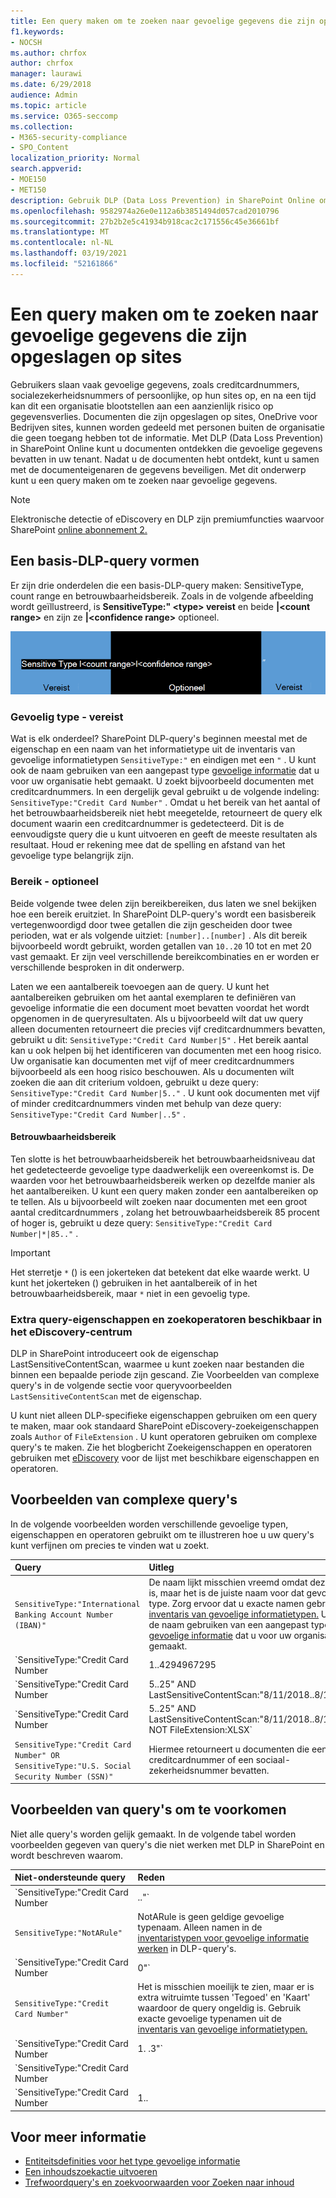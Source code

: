 ```yaml
---
title: Een query maken om te zoeken naar gevoelige gegevens die zijn opgeslagen op sites
f1.keywords:
- NOCSH
ms.author: chrfox
author: chrfox
manager: laurawi
ms.date: 6/29/2018
audience: Admin
ms.topic: article
ms.service: O365-seccomp
ms.collection:
- M365-security-compliance
- SPO_Content
localization_priority: Normal
search.appverid:
- MOE150
- MET150
description: Gebruik DLP (Data Loss Prevention) in SharePoint Online om documenten te ontdekken die gevoelige gegevens in uw tenant bevatten.
ms.openlocfilehash: 9582974a26e0e112a6b3851494d057cad2010796
ms.sourcegitcommit: 27b2b2e5c41934b918cac2c171556c45e36661bf
ms.translationtype: MT
ms.contentlocale: nl-NL
ms.lasthandoff: 03/19/2021
ms.locfileid: "52161866"
---
```

# <a name="form-a-query-to-find-sensitive-data-stored-on-sites"></a>Een query maken om te zoeken naar gevoelige gegevens die zijn opgeslagen op sites

Gebruikers slaan vaak gevoelige gegevens, zoals creditcardnummers, socialezekerheidsnummers of persoonlijke, op hun sites op, en na een tijd kan dit een organisatie blootstellen aan een aanzienlijk risico op gegevensverlies. Documenten die zijn opgeslagen op sites, OneDrive voor Bedrijven sites, kunnen worden gedeeld met personen buiten de organisatie die geen toegang hebben tot de informatie. Met DLP (Data Loss Prevention) in SharePoint Online kunt u documenten ontdekken die gevoelige gegevens bevatten in uw tenant. Nadat u de documenten hebt ontdekt, kunt u samen met de documenteigenaren de gegevens beveiligen. Met dit onderwerp kunt u een query maken om te zoeken naar gevoelige gegevens.
  
> [!NOTE]
> Elektronische detectie of eDiscovery en DLP zijn premiumfuncties waarvoor SharePoint [online abonnement 2.](https://go.microsoft.com/fwlink/?LinkId=510080) 
  
## <a name="forming-a-basic-dlp-query"></a>Een basis-DLP-query vormen

Er zijn drie onderdelen die een basis-DLP-query maken: SensitiveType, count range en betrouwbaarheidsbereik. Zoals in de volgende afbeelding wordt geïllustreerd, is **SensitiveType:" \<type\> vereist** en beide **|\<count range\>** en zijn ze **|\<confidence range\>** optioneel. 
  
![Voorbeeldquery onderverdeeld in vereist en optioneel](../media/DLP-query-example-text.png)
  
### <a name="sensitive-type---required"></a>Gevoelig type - vereist

Wat is elk onderdeel? SharePoint DLP-query's beginnen meestal met de eigenschap en een naam van het informatietype uit de inventaris van gevoelige informatietypen `SensitiveType:"` en eindigen met een [](/Exchange/what-the-sensitive-information-types-in-exchange-look-for-exchange-2013-help) `"` . U kunt ook de naam gebruiken van een aangepast type [gevoelige informatie](create-a-custom-sensitive-information-type.md) dat u voor uw organisatie hebt gemaakt. U zoekt bijvoorbeeld documenten met creditcardnummers. In een dergelijk geval gebruikt u de volgende indeling:  `SensitiveType:"Credit Card Number"` . Omdat u het bereik van het aantal of het betrouwbaarheidsbereik niet hebt meegetelde, retourneert de query elk document waarin een creditcardnummer is gedetecteerd. Dit is de eenvoudigste query die u kunt uitvoeren en geeft de meeste resultaten als resultaat. Houd er rekening mee dat de spelling en afstand van het gevoelige type belangrijk zijn. 
  
### <a name="ranges---optional"></a>Bereik - optioneel

Beide volgende twee delen zijn bereikbereiken, dus laten we snel bekijken hoe een bereik eruitziet. In SharePoint DLP-query's wordt een basisbereik vertegenwoordigd door twee getallen die zijn gescheiden door twee perioden, wat er als volgende uitziet: `[number]..[number]` . Als dit bereik bijvoorbeeld wordt gebruikt, worden getallen van  `10..20` 10 tot en met 20 vast gemaakt. Er zijn veel verschillende bereikcombinaties en er worden er verschillende besproken in dit onderwerp. 
  
Laten we een aantalbereik toevoegen aan de query. U kunt het aantalbereiken gebruiken om het aantal exemplaren te definiëren van gevoelige informatie die een document moet bevatten voordat het wordt opgenomen in de queryresultaten. Als u bijvoorbeeld wilt dat uw query alleen documenten retourneert die precies vijf creditcardnummers bevatten, gebruikt u dit:  `SensitiveType:"Credit Card Number|5"` . Het bereik aantal kan u ook helpen bij het identificeren van documenten met een hoog risico. Uw organisatie kan documenten met vijf of meer creditcardnummers bijvoorbeeld als een hoog risico beschouwen. Als u documenten wilt zoeken die aan dit criterium voldoen, gebruikt u deze query:  `SensitiveType:"Credit Card Number|5.."` . U kunt ook documenten met vijf of minder creditcardnummers vinden met behulp van deze query:  `SensitiveType:"Credit Card Number|..5"` . 
  
#### <a name="confidence-range"></a>Betrouwbaarheidsbereik

Ten slotte is het betrouwbaarheidsbereik het betrouwbaarheidsniveau dat het gedetecteerde gevoelige type daadwerkelijk een overeenkomst is. De waarden voor het betrouwbaarheidsbereik werken op dezelfde manier als het aantalbereiken. U kunt een query maken zonder een aantalbereiken op te tellen. Als u bijvoorbeeld wilt zoeken naar documenten met een groot aantal creditcardnummers , zolang het betrouwbaarheidsbereik 85 procent of hoger is, gebruikt u deze query:  `SensitiveType:"Credit Card Number|*|85.."` . 
  
> [!IMPORTANT]
> Het sterretje `*` () is een jokerteken dat betekent dat elke waarde werkt. U kunt het jokerteken () gebruiken in het aantalbereik of in het betrouwbaarheidsbereik, maar `*` niet in een gevoelig type. 
  
### <a name="additional-query-properties-and-search-operators-available-in-the-ediscovery-center"></a>Extra query-eigenschappen en zoekoperatoren beschikbaar in het eDiscovery-centrum

DLP in SharePoint introduceert ook de eigenschap LastSensitiveContentScan, waarmee u kunt zoeken naar bestanden die binnen een bepaalde periode zijn gescand. Zie Voorbeelden van complexe query's in de volgende sectie voor queryvoorbeelden `LastSensitiveContentScan` met de eigenschap. [](#examples-of-complex-queries) 
  
U kunt niet alleen DLP-specifieke eigenschappen gebruiken om een query te maken, maar ook standaard SharePoint eDiscovery-zoekeigenschappen zoals `Author` of `FileExtension` . U kunt operatoren gebruiken om complexe query's te maken. Zie het blogbericht Zoekeigenschappen en operatoren gebruiken met [eDiscovery](/archive/blogs/quentin/using-search-properties-and-operators-with-ediscovery) voor de lijst met beschikbare eigenschappen en operatoren. 
  
## <a name="examples-of-complex-queries"></a>Voorbeelden van complexe query's

In de volgende voorbeelden worden verschillende gevoelige typen, eigenschappen en operatoren gebruikt om te illustreren hoe u uw query's kunt verfijnen om precies te vinden wat u zoekt.
  
|**Query**|**Uitleg**|
|:-----|:-----|
| `SensitiveType:"International Banking Account Number (IBAN)"` <br/> |De naam lijkt misschien vreemd omdat deze zo lang is, maar het is de juiste naam voor dat gevoelige type. Zorg ervoor dat u exacte namen gebruikt uit de [inventaris van gevoelige informatietypen.](/Exchange/what-the-sensitive-information-types-in-exchange-look-for-exchange-2013-help) U kunt ook de naam gebruiken van een aangepast type [gevoelige informatie](create-a-custom-sensitive-information-type.md) dat u voor uw organisatie hebt gemaakt.  <br/> |
| `SensitiveType:"Credit Card Number|1..4294967295|1..100"` <br/> |Hiermee retourneert u documenten met ten minste één overeenkomst met het gevoelige type 'Creditcardnummer'. De waarden voor elk bereik zijn de respectievelijke minimum- en maximumwaarden. Een eenvoudigere manier om deze query te schrijven is  `SensitiveType:"Credit Card Number"` , maar waar is het plezier in dat?  <br/> |
| `SensitiveType:"Credit Card Number| 5..25" AND LastSensitiveContentScan:"8/11/2018..8/13/2018"` <br/> |Dit retourneert documenten met 5-25 creditcardnummers die zijn gescand van 11 augustus 2018 tot en met 13 augustus 2018.  <br/> |
| `SensitiveType:"Credit Card Number| 5..25" AND LastSensitiveContentScan:"8/11/2018..8/13/2018" NOT FileExtension:XLSX` <br/> |Dit retourneert documenten met 5-25 creditcardnummers die zijn gescand van 11 augustus 2018 tot en met 13 augustus 2018. Bestanden met een XLSX-extensie worden niet opgenomen in de queryresultaten.  `FileExtension` is een van de vele eigenschappen die u in een query kunt opnemen. Zie Zoekeigenschappen en operatoren gebruiken met [eDiscovery](/archive/blogs/quentin/using-search-properties-and-operators-with-ediscovery)voor meer informatie.  <br/> |
| `SensitiveType:"Credit Card Number" OR SensitiveType:"U.S. Social Security Number (SSN)"` <br/> |Hiermee retourneert u documenten die een creditcardnummer of een sociaal-zekerheidsnummer bevatten.  <br/> |
   
## <a name="examples-of-queries-to-avoid"></a>Voorbeelden van query's om te voorkomen

Niet alle query's worden gelijk gemaakt. In de volgende tabel worden voorbeelden gegeven van query's die niet werken met DLP in SharePoint en wordt beschreven waarom.
  
|**Niet-ondersteunde query**|**Reden**|
|:-----|:-----|
| `SensitiveType:"Credit Card Number|.."` <br/> |U moet ten minste één getal toevoegen.  <br/> |
| `SensitiveType:"NotARule"` <br/> |NotARule is geen geldige gevoelige typenaam. Alleen namen in de [inventaristypen voor gevoelige informatie werken](/Exchange/what-the-sensitive-information-types-in-exchange-look-for-exchange-2013-help) in DLP-query's.  <br/> |
| `SensitiveType:"Credit Card Number|0"` <br/> |Nul is niet geldig als de minimumwaarde of de maximumwaarde in een bereik.  <br/> |
| `SensitiveType:"Credit Card Number"` <br/> |Het is misschien moeilijk te zien, maar er is extra witruimte tussen 'Tegoed' en 'Kaart' waardoor de query ongeldig is. Gebruik exacte gevoelige typenamen uit de [inventaris van gevoelige informatietypen.](/Exchange/what-the-sensitive-information-types-in-exchange-look-for-exchange-2013-help)  <br/> |
| `SensitiveType:"Credit Card Number|1. .3"` <br/> |Het gedeelte met twee perioden mag niet worden gescheiden door een spatie.  <br/> |
| `SensitiveType:"Credit Card Number| |1..|80.."` <br/> |Er zijn te veel scheidingstekens voor pijpen (|). Volg in plaats daarvan deze indeling: `SensitiveType: "Credit Card Number|1..|80.."` <br/> |
| `SensitiveType:"Credit Card Number|1..|80..101"` <br/> |Omdat betrouwbaarheidswaarden een percentage vertegenwoordigen, kunnen ze niet groter zijn dan 100. Kies in plaats daarvan een getal van 1 tot en met 100.  <br/> |
   
## <a name="for-more-information"></a>Voor meer informatie

- [Entiteitsdefinities voor het type gevoelige informatie](sensitive-information-type-entity-definitions.md)
- [Een inhoudszoekactie uitvoeren](content-search.md)
- [Trefwoordquery's en zoekvoorwaarden voor Zoeken naar inhoud](keyword-queries-and-search-conditions.md)
